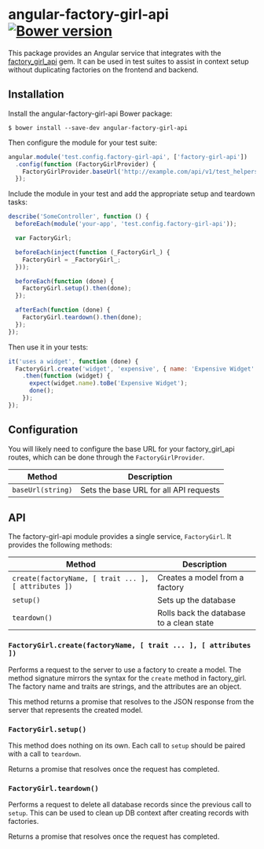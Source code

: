 # angular-factory-girl-api [![Bower version](https://badge.fury.io/bo/angular-factory-girl-api.svg)](http://badge.fury.io/bo/angular-factory-girl-api)

This package provides an Angular service that integrates with the [factory_girl_api][factory_girl_api] gem. It can be used in test suites to assist in context setup without duplicating factories on the frontend and backend.

## Installation

Install the angular-factory-girl-api Bower package:

```
$ bower install --save-dev angular-factory-girl-api
```

Then configure the module for your test suite:

```js
angular.module('test.config.factory-girl-api', ['factory-girl-api'])
  .config(function (FactoryGirlProvider) {
    FactoryGirlProvider.baseUrl('http://example.com/api/v1/test_helpers');
  });
```

Include the module in your test and add the appropriate setup and teardown tasks:

```js
describe('SomeController', function () {
  beforeEach(module('your-app', 'test.config.factory-girl-api'));

  var FactoryGirl;

  beforeEach(inject(function (_FactoryGirl_) {
    FactoryGirl = _FactoryGirl_;
  }));

  beforeEach(function (done) {
    FactoryGirl.setup().then(done);
  });

  afterEach(function (done) {
    FactoryGirl.teardown().then(done);
  });
});
```

Then use it in your tests:

```js
it('uses a widget', function (done) {
  FactoryGirl.create('widget', 'expensive', { name: 'Expensive Widget' })
    .then(function (widget) {
      expect(widget.name).toBe('Expensive Widget');
      done();
    });
});
```

## Configuration

You will likely need to configure the base URL for your factory_girl_api routes, which can be done through the `FactoryGirlProvider`.

| Method            | Description                                              |
| ----------------- | -------------------------------------------------------- |
| `baseUrl(string)` | Sets the base URL for all API requests                   |

## API

The factory-girl-api module provides a single service, `FactoryGirl`. It provides the following methods:

| Method       | Description                                                   |
| ------------ | ------------------------------------------------------------- |
| `create(factoryName, [ trait ... ], [ attributes ])` | Creates a model from a factory |
| `setup()`    | Sets up the database                                          |
| `teardown()` | Rolls back the database to a clean state                      |

### `FactoryGirl.create(factoryName, [ trait ... ], [ attributes ])`

Performs a request to the server to use a factory to create a model. The method signature mirrors the syntax for the `create` method in factory_girl. The factory name and traits are strings, and the attributes are an object.

This method returns a promise that resolves to the JSON response from the server that represents the created model.

### `FactoryGirl.setup()`

This method does nothing on its own. Each call to `setup` should be paired with a call to `teardown`.

Returns a promise that resolves once the request has completed.

### `FactoryGirl.teardown()`

Performs a request to delete all database records since the previous call to `setup`. This can be used to clean up DB context after creating records with factories.

Returns a promise that resolves once the request has completed.

[factory_girl_api]: https://github.com/lexi-lambda/factory_girl_api
